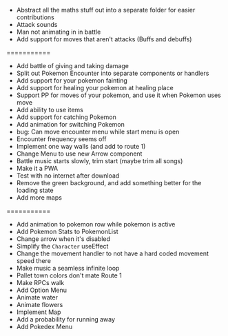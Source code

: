 - Abstract all the maths stuff out into a separate folder for easier contributions
- Attack sounds
- Man not animating in in battle
- Add support for moves that aren't attacks (Buffs and debuffs)

===========

- Add battle of giving and taking damage
- Split out Pokemon Encounter into separate components or handlers
- Add support for your pokemon fainting
- Add support for healing your pokemon at healing place
- Support PP for moves of your pokemon, and use it when Pokemon uses move
- Add ability to use items
- Add support for catching Pokemon
- Add animation for switching Pokemon
- bug: Can move encounter menu while start menu is open
- Encounter frequency seems off
- Implement one way walls (and add to route 1)
- Change Menu to use new Arrow component
- Battle music starts slowly, trim start (maybe trim all songs)
- Make it a PWA
- Test with no internet after download
- Remove the green background, and add something better for the loading state
- Add more maps

===========

- Add animation to pokemon row while pokemon is active
- Add Pokemon Stats to PokemonList
- Change arrow when it's disabled
- Simplify the `Character` useEffect
- Change the movement handler to not have a hard coded movement speed there
- Make music a seamless infinite loop
- Pallet town colors don't mate Route 1
- Make RPCs walk
- Add Option Menu
- Animate water
- Animate flowers
- Implement Map
- Add a probability for running away
- Add Pokedex Menu
